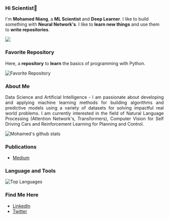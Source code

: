 ### Hi Scientist👋

I'm **Mohamed Niang**, a **ML Scientist** and **Deep Learner**. I like to build something with **Neural Network's**. I like to **learn new things** and use them to **write repositories**.

<a href="https://github.com/antonkomarev/github-profile-views-counter">
    <img src="https://komarev.com/ghpvc/?username=Niangmohamed">
</a>

### Favorite Repository

Here, a **repository** to **learn** the basics of programming with Python.

![Favorite Repository](https://github-readme-stats.vercel.app/api/pin/?username=Niangmohamed&repo=The-fundamentals-of-Python)

### About Me

<p align="justify"> Data Science and Artificial Intelligence - I am passionate about developing and applying machine learning methods for building algorithms and predictive models using a variety of datasets for solving impactful real world problems. I am currently interested in the field of Natural Language Processing (Attention Network's, Transformers), Computer Vision for Self Driving Cars and Reinforcement Learning for Planning and Control.</p>

![Mohamed's github stats](https://github-readme-stats.vercel.app/api?username=Niangmohamed&count_private=true&show_icons=true&theme=vue)

### Publications

- [Medium](https://niango777.medium.com/) 

### Language and Tools

![Top Languages](https://github-readme-stats.vercel.app/api/top-langs/?username=Niangmohamed&langs_count=10)

### Find Me Here
- [LinkedIn](https://www.linkedin.com/in/mohamed-niang-45a698133/)
- [Twitter](https://twitter.com/Moha__niang) 

<!--
**Niangmohamed/Niangmohamed** is a ✨ _special_ ✨ repository because its `README.md` (this file) appears on your GitHub profile.

Here are some ideas to get you started:

- 🔭 I’m currently working on ...
- 🌱 I’m currently learning ...
- 👯 I’m looking to collaborate on ...
- 🤔 I’m looking for help with ...
- 💬 Ask me about ...
- 📫 How to reach me: ...
- 😄 Pronouns: ...
- ⚡ Fun fact: ...
-->

